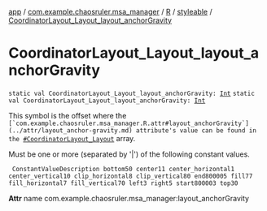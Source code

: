 [app](../../../index.md) / [com.example.chaosruler.msa_manager](../../index.md) / [R](../index.md) / [styleable](index.md) / [CoordinatorLayout_Layout_layout_anchorGravity](.)

# CoordinatorLayout_Layout_layout_anchorGravity

`static val CoordinatorLayout_Layout_layout_anchorGravity: `[`Int`](https://kotlinlang.org/api/latest/jvm/stdlib/kotlin/-int/index.html)
`static val CoordinatorLayout_Layout_layout_anchorGravity: `[`Int`](https://kotlinlang.org/api/latest/jvm/stdlib/kotlin/-int/index.html)

This symbol is the offset where the ``[`com.example.chaosruler.msa_manager.R.attr#layout_anchorGravity`](../attr/layout_anchor-gravity.md) attribute's value can be found in the ``[`#CoordinatorLayout_Layout`](-coordinator-layout_-layout.md) array.

Must be one or more (separated by '|') of the following constant values.

     ConstantValueDescription bottom50 center11 center_horizontal1 center_vertical10 clip_horizontal8 clip_vertical80 end800005 fill77 fill_horizontal7 fill_vertical70 left3 right5 start800003 top30

**Attr**
name com.example.chaosruler.msa_manager:layout_anchorGravity

